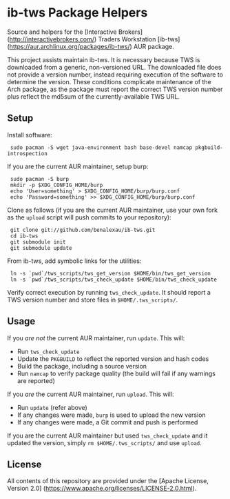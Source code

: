 ib-tws Package Helpers
======================

Source and helpers for the [Interactive Brokers]
(http://interactivebrokers.com/) Traders Workstation [ib-tws]
(https://aur.archlinux.org/packages/ib-tws/) AUR package.

This project assists maintain ib-tws. It is necessary because TWS is
downloaded from a generic, non-versioned URL. The downloaded file does
not provide a version number, instead requiring execution of the software
to determine the version. These conditions complicate maintenance of the
Arch package, as the package must report the correct TWS version number
plus reflect the md5sum of the currently-available TWS URL.

Setup
-----

Install software:

     sudo pacman -S wget java-environment bash base-devel namcap pkgbuild-introspection

If you are the current AUR maintainer, setup burp:

     sudo pacman -S burp
     mkdir -p $XDG_CONFIG_HOME/burp
     echo 'User=something' > $XDG_CONFIG_HOME/burp/burp.conf
     echo 'Password=something' >> $XDG_CONFIG_HOME/burp/burp.conf

Clone as follows (if you are the current AUR maintainer, use your own
fork as the `upload` script will push commits to your repository):

     git clone git://github.com/benalexau/ib-tws.git
     cd ib-tws
     git submodule init
     git submodule update

From ib-tws, add symbolic links for the utilities:

     ln -s `pwd`/tws_scripts/tws_get_version $HOME/bin/tws_get_version
     ln -s `pwd`/tws_scripts/tws_check_update $HOME/bin/tws_check_update

Verify correct execution by running `tws_check_update`. It should report
a TWS version number and store files in `$HOME/.tws_scripts/`.

Usage
-----

If you *are not* the current AUR maintainer, run `update`. This will:

* Run `tws_check_update`
* Update the `PKGBUILD` to reflect the reported version and hash codes
* Build the package, including a source version
* Run `namcap` to verify package quality (the build will fail if any
  warnings are reported)

If you *are* the current AUR maintainer, run `upload`. This will:

* Run `update` (refer above)
* If any changes were made, `burp` is used to upload the new version
* If any changes were made, a Git commit and push is performed

If you are the current AUR maintainer but used `tws_check_update` and it
updated the version, simply `rm $HOME/.tws_scripts/` and use `upload`.

License
-------

All contents of this repository are provided under the
[Apache License, Version 2.0]
(https://www.apache.org/licenses/LICENSE-2.0.html).
